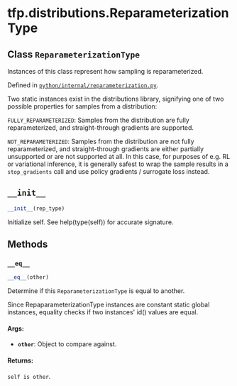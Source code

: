 <div itemscope itemtype="http://developers.google.com/ReferenceObject">
<meta itemprop="name" content="tfp.distributions.ReparameterizationType" />
<meta itemprop="path" content="Stable" />
<meta itemprop="property" content="__eq__"/>
<meta itemprop="property" content="__init__"/>
</div>

# tfp.distributions.ReparameterizationType

## Class `ReparameterizationType`

Instances of this class represent how sampling is reparameterized.





Defined in [`python/internal/reparameterization.py`](https://github.com/tensorflow/probability/tree/master/tensorflow_probability/python/internal/reparameterization.py).

<!-- Placeholder for "Used in" -->

Two static instances exist in the distributions library, signifying
one of two possible properties for samples from a distribution:

`FULLY_REPARAMETERIZED`: Samples from the distribution are fully
  reparameterized, and straight-through gradients are supported.

`NOT_REPARAMETERIZED`: Samples from the distribution are not fully
  reparameterized, and straight-through gradients are either partially
  unsupported or are not supported at all. In this case, for purposes of
  e.g. RL or variational inference, it is generally safest to wrap the
  sample results in a `stop_gradients` call and use policy
  gradients / surrogate loss instead.

<h2 id="__init__"><code>__init__</code></h2>

``` python
__init__(rep_type)
```

Initialize self.  See help(type(self)) for accurate signature.




## Methods

<h3 id="__eq__"><code>__eq__</code></h3>

``` python
__eq__(other)
```

Determine if this `ReparameterizationType` is equal to another.

Since RepaparameterizationType instances are constant static global
instances, equality checks if two instances' id() values are equal.

#### Args:


* <b>`other`</b>: Object to compare against.


#### Returns:

`self is other`.




